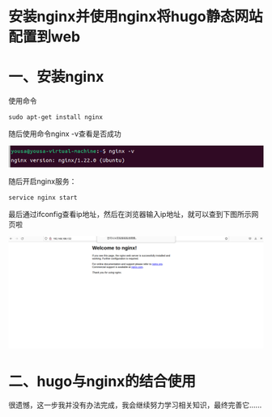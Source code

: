 # 安装nginx并使用nginx将hugo静态网站配置到web

# 一、安装nginx

使用命令
```markdown
sudo apt-get install nginx
```
随后使用命令nginx -v查看是否成功

![](/images/jietu22.png)

随后开启nginx服务：
```markdown
service nginx start
```
最后通过ifconfig查看ip地址，然后在浏览器输入ip地址，就可以查到下图所示网页啦

![](/images/jietu23.png)

# 二、hugo与nginx的结合使用

很遗憾，这一步我并没有办法完成，我会继续努力学习相关知识，最终完善它......

